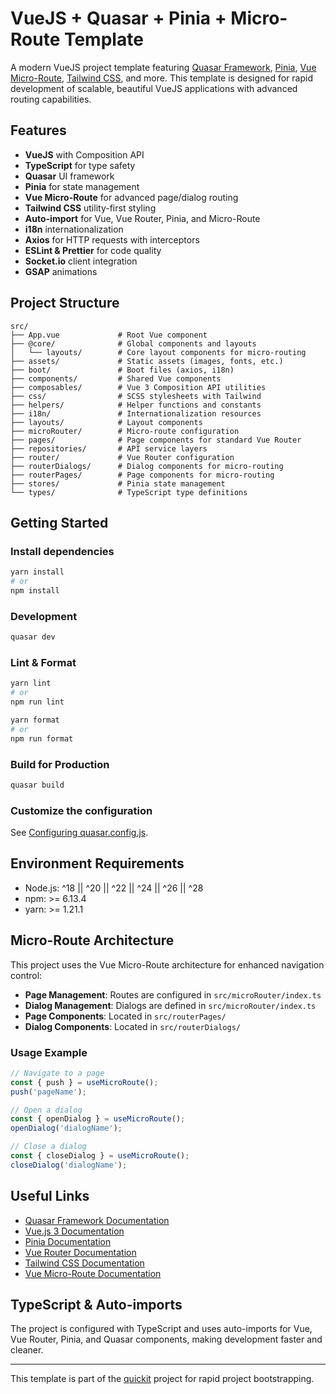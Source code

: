 # VueJS + Quasar + Pinia + Micro-Route Template

A modern VueJS project template featuring [Quasar Framework](https://quasar.dev/), [Pinia](https://pinia.vuejs.org/), [Vue Micro-Route](https://www.npmjs.com/package/vue-micro-route), [Tailwind CSS](https://tailwindcss.com/), and more. This template is designed for rapid development of scalable, beautiful VueJS applications with advanced routing capabilities.

## Features

- **VueJS** with Composition API
- **TypeScript** for type safety
- **Quasar** UI framework
- **Pinia** for state management
- **Vue Micro-Route** for advanced page/dialog routing
- **Tailwind CSS** utility-first styling
- **Auto-import** for Vue, Vue Router, Pinia, and Micro-Route
- **i18n** internationalization
- **Axios** for HTTP requests with interceptors
- **ESLint & Prettier** for code quality
- **Socket.io** client integration
- **GSAP** animations

## Project Structure

```plaintext
src/
├── App.vue             # Root Vue component
├── @core/              # Global components and layouts
│   └── layouts/        # Core layout components for micro-routing
├── assets/             # Static assets (images, fonts, etc.)
├── boot/               # Boot files (axios, i18n)
├── components/         # Shared Vue components
├── composables/        # Vue 3 Composition API utilities
├── css/                # SCSS stylesheets with Tailwind
├── helpers/            # Helper functions and constants
├── i18n/               # Internationalization resources
├── layouts/            # Layout components
├── microRouter/        # Micro-route configuration
├── pages/              # Page components for standard Vue Router
├── repositories/       # API service layers
├── router/             # Vue Router configuration
├── routerDialogs/      # Dialog components for micro-routing
├── routerPages/        # Page components for micro-routing
├── stores/             # Pinia state management
└── types/              # TypeScript type definitions
```

## Getting Started

### Install dependencies

```bash
yarn install
# or
npm install
```

### Development

```bash
quasar dev
```

### Lint & Format

```bash
yarn lint
# or
npm run lint

yarn format
# or
npm run format
```

### Build for Production

```bash
quasar build
```

### Customize the configuration

See [Configuring quasar.config.js](https://v2.quasar.dev/quasar-cli-vite/quasar-config-js).

## Environment Requirements

- Node.js: ^18 || ^20 || ^22 || ^24 || ^26 || ^28
- npm: >= 6.13.4
- yarn: >= 1.21.1

## Micro-Route Architecture

This project uses the Vue Micro-Route architecture for enhanced navigation control:

- **Page Management**: Routes are configured in `src/microRouter/index.ts`
- **Dialog Management**: Dialogs are defined in `src/microRouter/index.ts`
- **Page Components**: Located in `src/routerPages/`
- **Dialog Components**: Located in `src/routerDialogs/`

### Usage Example

```typescript
// Navigate to a page
const { push } = useMicroRoute();
push('pageName');

// Open a dialog
const { openDialog } = useMicroRoute();
openDialog('dialogName');

// Close a dialog
const { closeDialog } = useMicroRoute();
closeDialog('dialogName');
```

## Useful Links

- [Quasar Framework Documentation](https://quasar.dev/)
- [Vue.js 3 Documentation](https://vuejs.org/)
- [Pinia Documentation](https://pinia.vuejs.org/)
- [Vue Router Documentation](https://router.vuejs.org/)
- [Tailwind CSS Documentation](https://tailwindcss.com/docs)
- [Vue Micro-Route Documentation](https://www.npmjs.com/package/vue-micro-route)

## TypeScript & Auto-imports

The project is configured with TypeScript and uses auto-imports for Vue, Vue Router, Pinia, and Quasar components, making development faster and cleaner.

---

This template is part of the [quickit](https://github.com/danh121097/quickit) project for rapid project bootstrapping.
